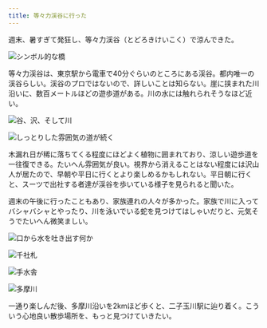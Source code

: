 ```yaml
---
title: 等々力渓谷に行った
---
```

週末、暑すぎて発狂し、等々力渓谷（とどろきけいこく）で涼んできた。

![](https://lh4.googleusercontent.com/fq4Qa4rRLCRWUjZmGIXFolBLqGkrCo2Omsit1LEcBuSCXfSOGi3v3YmxbiQEmJV3qP6QPpHVFJe0zMLIJZV_C9P0Fir8toaPms3Z2uIVovs8rtwuVN7A5Dr5qYCFKFp9T1VF8x5iA1-Zyh0C8O32UyC1ocPyyRi5F_vADw9q3tLksZq_vHlTVxrcJHMX4A "シンボル的な橋")

等々力渓谷は、東京駅から電車で40分ぐらいのところにある渓谷。都内唯一の渓谷らしい。渓谷のプロではないので、詳しいことは知らない。崖に挟まれた川沿いに、数百メートルほどの遊歩道がある。川の水には触れられそうなほど近い。

![](https://lh5.googleusercontent.com/NypE4ayppGTenitFXtrt1_gRps1m8mh2Lolxlq-ze52rWBCNNqiHRdQRFBtmUrX6xizBMBI4HVPA8hnY4zo-zeqaIO157A5L-9EmIcofFqcXPlesQy94ZQqQce4QqK6mBHmqUG_4jpC4Vd-AHIsjdisRo7IFP9bdvj3bfcXEsEGRkJTEVNWKo1nB4wCm3w "谷、沢、そして川")

![](https://lh4.googleusercontent.com/ILsPq1GRxT66q_pFQiWyAYd8Dx6EoEaBP2l2XKSF9Oamksx674OfeBbf40rKvv6ulhi1-EbZEEh0C7A1VI_XrG2DCavKkXVkOwZchqkpXE2i1KnQVrANjjoRrztX8qWCukcgk_QxA1J9OrCsF94nvQVMwBfUmUSUf3v1ttN56evD3dvHL32L37nyiLS0Gw "しっとりした雰囲気の道が続く")

木漏れ日が稀に落ちてくる程度にほどよく植物に囲まれており、涼しい遊歩道を一往復できる。たいへん雰囲気が良い。視界から消えることはない程度には沢山人が居たので、早朝や平日に行くとより楽しめるかもしれない。平日朝に行くと、スーツで出社する者達が渓谷を歩いている様子を見られると聞いた。

週末の午後に行ったこともあり、家族連れの人々が多かった。家族で川に入ってバシャバシャとやったり、川を泳いでいる蛇を見つけてはしゃいだりと、元気そうでたいへん微笑ましい。

![](https://lh3.googleusercontent.com/3hU_K2A7SuoAIa0eEPUl3HKkGxLfz_OcDIQs0OZrg3FuFegqxJVZmFHHI-wnhovAXuuqZq8zmSI1pX87oPDtqrL7j8Vyyg9bS2Ru61gW88MSkxeW_9O62MQ9YlAjTaZFzAHqQKdM8qvjWh2JVVuskLzPePKYdiH_aasWouITFT0xmat1LI7ByPOnIyLk1w "口から水を吐き出す何か")

![](https://lh3.googleusercontent.com/oN5z2zSYs3QEKZIfblkivKdqXVJI4y-GXS6iMNUdXEIPCuM7izvX4Jdsijhekoj8JftK2kSNeps6fdtsyfIAfoh0YOaUy3Ketmekah7oaiaKygWmhYK00COH1oDnTvQQbxg30rpOmN7v5R8FErvsZDDZP-hhpbS4mjuj0-_ly05rQ6HbJYM9iS1qEOdtRg "千社札")

![](https://lh3.googleusercontent.com/N3_shdxUwC1QtumMZUqu8pCp6iTnharCS51tAIBKQm8VNKsqhbxUqgL3BOPZs4NHM0qB4Zo0Z6SHNz-fNizqhxR1VOQw_M-GL5rK7S9Knn5cyBZ1PjdeDXZPzFgKStiNyhSeToZmk9pBshmHW4mln4rv3wkV3b71WkjjuOo0leFekPWvPb9ZmV_8KFPMmw "手水舎")

![](https://lh4.googleusercontent.com/tngeyr_mQaJ7-LekmQMPFg7pWwcRvnwwHwzIXtdZUzNTeV7wNyZt-oQXme7pByJNHBGorR1AYiIYNkmhJAU00vNoy7BcpL6B02pqAM-Bgqb8tMxNEvhBTPqZ8PH_MTyK7KZh1PoA-mqiLp4t2-WL2SoS022UjFP-9yXtGiSBXXwhQEWmqxhvcYOGrcNEqw "多摩川")

一通り楽しんだ後、多摩川沿いを2kmほど歩くと、二子玉川駅に辿り着く。こういう心地良い散歩場所を、もっと見つけていきたい。
